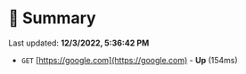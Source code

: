 # 📖 Summary
Last updated: **12/3/2022, 5:36:42 PM**

- `GET` [https://google.com](https://google.com) - **Up** (154ms)
